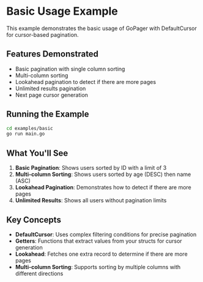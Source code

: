 # Basic Usage Example

This example demonstrates the basic usage of GoPager with DefaultCursor for cursor-based pagination.

## Features Demonstrated

- Basic pagination with single column sorting
- Multi-column sorting
- Lookahead pagination to detect if there are more pages
- Unlimited results pagination
- Next page cursor generation

## Running the Example

```bash
cd examples/basic
go run main.go
```

## What You'll See

1. **Basic Pagination**: Shows users sorted by ID with a limit of 3
2. **Multi-column Sorting**: Shows users sorted by age (DESC) then name (ASC)
3. **Lookahead Pagination**: Demonstrates how to detect if there are more pages
4. **Unlimited Results**: Shows all users without pagination limits

## Key Concepts

- **DefaultCursor**: Uses complex filtering conditions for precise pagination
- **Getters**: Functions that extract values from your structs for cursor generation
- **Lookahead**: Fetches one extra record to determine if there are more pages
- **Multi-column Sorting**: Supports sorting by multiple columns with different directions

